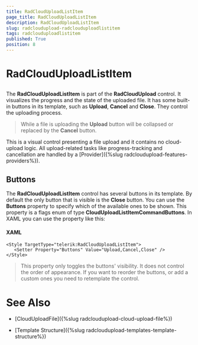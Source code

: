 ```yaml
---
title: RadCloudUploadListItem
page_title: RadCloudUploadListItem
description: RadCloudUploadListItem
slug: radcloudupload-radclouduploadlistitem
tags: radclouduploadlistitem
published: True
position: 8
---
```


# RadCloudUploadListItem





## 

The __RadCloudUploadListItem__ is part of the __RadCloudUpload__ control. It visualizes the progress and the state of the uploaded file. It has some built-in buttons in its template, such as __Upload__, __Cancel__ and __Close__. They control the uploading process.
        

>While a file is uploading the __Upload__ button will be collapsed or replaced by the __Cancel__ button.

This is a visual control presenting a file upload and it contains no cloud-upload logic. All upload-related tasks like progress-tracking and cancellation are handled by a [Provider]({%slug radcloudupload-features-providers%}). 
        

## Buttons

The __RadCloudUploadListItem__ control has several buttons in its template. By default the only button that is visible is the __Close__ button. You can use the __Buttons__ property to specify which of the available ones to be shown. This property is a flags enum of type __CloudUploadListItemCommandButtons__. In XAML you can use the property like this:
        

#### __XAML__
    <Style TargetType="telerik:RadCloudUploadListItem">
       <Setter Property="Buttons" Value="Upload,Cancel,Close" />
    </Style>



>This property only toggles the buttons' visibility. It does not control the order of appearance. If you want to reorder the buttons, or add a custom ones you need to retemplate the control.

# See Also

 * [CloudUploadFile]({%slug radcloudupload-cloud-upload-file%})

 * [Template Structure]({%slug radcloudupload-templates-template-structure%})
